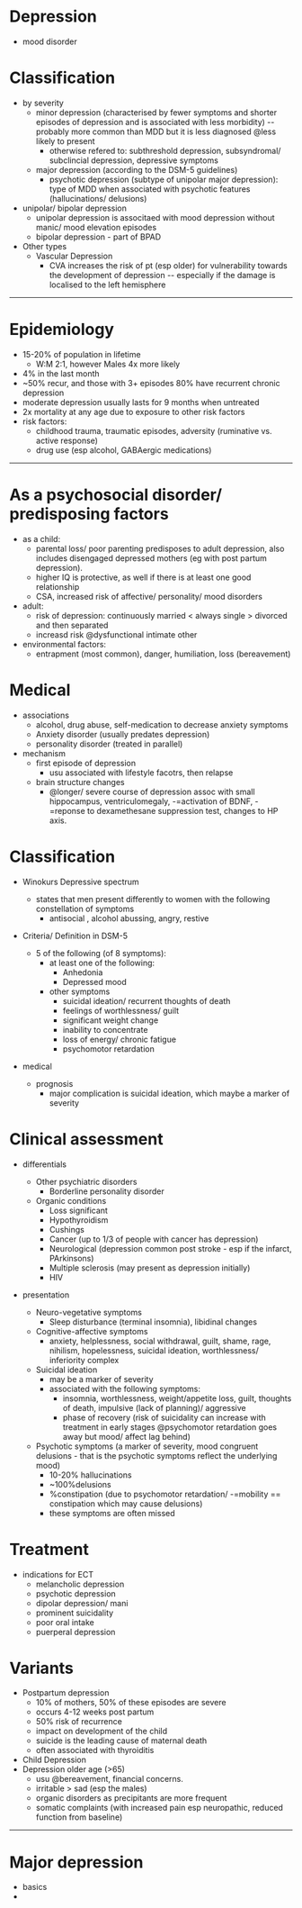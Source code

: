 # Depression
- mood disorder

# Classification
- by severity
    + minor depression (characterised by fewer symptoms and shorter episodes of depression and is associated with less morbidity) -- probably more common than MDD but it is less diagnosed @less likely to present
        * otherwise refered to: subthreshold depression, subsyndromal/ subclincial depression, depressive symptoms
    + major depression (according to the DSM-5 guidelines)
        * psychotic depression (subtype of unipolar major depression): type of MDD when associated with psychotic features (hallucinations/ delusions)
- unipolar/ bipolar depression
    + unipolar depression is associtaed with mood depression without manic/ mood elevation episodes
    + bipolar depression - part of BPAD
- Other types
    + Vascular Depression
        * CVA increases the risk of pt (esp older) for vulnerability towards the development of depression -- especially if the damage is localised to the left hemisphere




---------------------------------------------------

# Epidemiology
- 15-20% of population in lifetime
    + W:M 2:1, however Males 4x more likely
- 4% in the last month
- ~50% recur, and those with 3+ episodes 80% have recurrent chronic depression
- moderate depression usually lasts for 9 months when untreated
- 2x mortality at any age due to exposure to other risk factors
- risk factors:
    + childhood trauma, traumatic episodes, adversity (ruminative vs. active response)
    + drug use (esp alcohol, GABAergic medications)

-------------------------------------------------------

# As a psychosocial disorder/ predisposing factors
- as a child:
    + parental loss/ poor parenting predisposes to adult depression, also includes disengaged depressed mothers (eg with post partum depression). 
    + higher IQ is protective, as well if there is at least one good relationship
    + CSA, increased risk of affective/ personality/ mood disorders
- adult:
    + risk of depression: continuously married < always single > divorced and then separated
    + increasd risk @dysfunctional intimate other   
- environmental factors:
    + entrapment (most common), danger, humiliation, loss (bereavement)

# Medical 
- associations
    + alcohol, drug abuse, self-medication to decrease anxiety symptoms 
    + Anxiety disorder (usually predates depression)
    + personality disorder (treated in parallel)
- mechanism
    + first episode of depression 
        * usu associated with lifestyle facotrs, then relapse 
    + brain structure changes
        * @longer/ severe course of depression assoc with small hippocampus, ventriculomegaly, -=activation of BDNF, -=reponse to dexamethesane suppression test, changes to HP axis. 


# Classification 

- Winokurs Depressive spectrum
    + states that men present differently to women with the following constellation of symptoms
        * antisocial , alcohol abussing, angry, restive

- Criteria/ Definition in DSM-5
    + 5 of the following (of 8 symptoms):
        * at least one of the following:
            - Anhedonia 
            - Depressed mood
        * other symptoms
            - suicidal ideation/ recurrent thoughts of death
            - feelings of worthlessness/ guilt
            - significant weight change
            - inability to concentrate
            - loss of energy/ chronic fatigue
            - psychomotor retardation
- medical
    + prognosis
        * major complication is suicidal ideation, which maybe a marker of severity

# Clinical assessment


+ differentials
    * Other psychiatric disorders
        - Borderline personality disorder
    * Organic conditions
        - Loss significant
        - Hypothyroidism
        - Cushings
        - Cancer (up to 1/3 of people with cancer has depression)
        - Neurological (depression common post stroke - esp if the infarct, PArkinsons)
        - Multiple sclerosis (may present as depression initially)
        - HIV



+ presentation
    * Neuro-vegetative symptoms
        - Sleep disturbance (terminal insomnia), libidinal changes
    * Cognitive-affective symptoms
        - anxiety, helplessness, social withdrawal, guilt, shame, rage, nihilism, hopelessness, suicidal ideation, worthlessness/ inferiority complex
    * Suicidal ideation
        - may be a marker of severity
        - associated with the following symptoms:
            + insomnia, worthlessness, weight/appetite loss, guilt, thoughts of death, impulsive (lack of planning)/ aggressive
            + phase of recovery (risk of suicidality can increase with treatment in early stages @psychomotor retardation goes away but mood/ affect lag behind)
    * Psychotic symptoms (a marker of severity, mood congruent delusions - that is the psychotic symptoms reflect the underlying mood)
        - 10-20% hallucinations
        - ~100%delusions
        - %constipation (due to psychomotor retardation/ -=mobility == constipation which may cause delusions) 
        - these symptoms are often missed


# Treatment

- indications for ECT
    + melancholic depression 
    + psychotic depression
    + dipolar depression/ mani
    + prominent suicidality
    + poor oral intake
    + puerperal depression

# Variants
- Postpartum depression  
    + 10% of mothers, 50% of these episodes are severe
    + occurs 4-12 weeks post partum
    + 50% risk of recurrence
    + impact on development of the child
    + suicide is the leading cause of maternal death
    + often associated with thyroiditis
- Child Depression 
- Depression older age (>65)
    + usu @bereavement, financial concerns.
    + irritable > sad (esp the males)
    + organic disorders as precipitants are more frequent
    + somatic complaints (with increased pain esp neuropathic, reduced function from baseline)

---------------------------------------------------------------

# Major depression
- basics
- 
